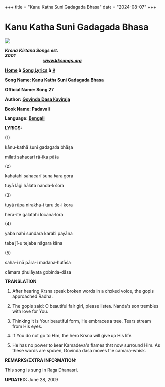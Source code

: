 +++
title = "Kanu Katha Suni Gadagada Bhasa"
date = "2024-08-07"
+++

# Kanu Katha Suni Gadagada Bhasa
**[![](http://kksongs.org/image_files/image002.jpg)](http://kksongs.org/)**

**_Krsna_** **_Kirtana Songs est. 2001_**                                                                                                                                                      **_www.kksongs.org_**

**[Home](http://kksongs.org/)** **à** **[Song Lyrics](http://kksongs.org/lyrics.html)** **à** **[K](http://kksongs.org/songs/song_k.html)**

**Song Name: Kanu Katha Suni Gadagada Bhasa**

**Official Name: Song 27**

**Author:** [**Govinda** **Dasa Kaviraja**](http://kksongs.org/authors/list/govindadasa.html)

**Book Name: Padavali**

**Language: [Bengali](http://kksongs.org/language/list/bengali.html)**

**LYRICS:**

(1)

kānu-kathā śuni gadagada bhāṣa

milati sahacarī rā-ika pāśa

(2)

kahatahi sahacarī śuna bara gora

tuyā lāgi hālata nanda-kiśora

  
(3)

tuyā rūpa nirakha-i taru de-i kora

hera-ite galatahi locana-lora

(4)

yaba nahi sundara karabi payāna

taba jī\-u tejaba nāgara kāna

(5)

saha-i nā pāra-i madana-hutāśa

cāmara ḍhulāyata gobinda-dāsa

**TRANSLATION**

1) After hearing Krsna speak broken words in a choked voice, the gopis approached Radha.

2) The gopis said: O beautiful fair girl, please listen. Nanda's son trembles with love for You.

3) Thinking it is Your beautiful form, He embraces a tree. Tears stream from His eyes.

4) If You do not go to Him, the hero Krsna will give up His life.

5) He has no power to bear Kamadeva's flames that now surround Him. As these words are spoken, Govinda dasa moves the camara\-whisk.

**REMARKS/EXTRA INFORMATION:**

This song is sung in Raga Dhanasri.

**UPDATED:** June 28, 2009